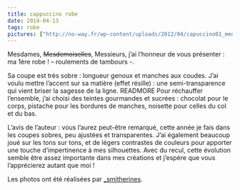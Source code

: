 ```yaml
---
title: cappuccino robe
date: 2014-04-13
tags: robe
pictures: ["http://no-way.fr/wp-content/uploads/2012/04/capuccino01_medium2.jpg", "http://no-way.fr/wp-content/uploads/2012/04/capuccino02_medium2.jpg", "http://no-way.fr/wp-content/uploads/2012/04/IMG_1895.jpg", "http://no-way.fr/wp-content/uploads/2012/04/capuccino04_medium2.jpg", "http://no-way.fr/wp-content/uploads/2012/04/capuccino05_medium2.jpg"]
---
```


Mesdames, <del>Mesdemoiselles</del>, Messieurs, 
j’ai l’honneur de vous présenter : ma 1ère robe ! – roulements de tambours -.

Sa coupe est très sobre : longueur genoux et manches aux coudes. J’ai voulu mettre l’accent sur sa matière (effet résille) : une semi-transparence qui vient briser la sagesse de la ligne.
READMORE
Pour réchauffer l’ensemble, j’ai choisi des teintes gourmandes et sucrées : chocolat pour le corps, pistache pour les bordures de manches, noisette pour celles du col et du bas.

L’avis de l’auteur : vous l’aurez peut-être remarqué, cette année je fais dans les coupes sobres, peu ajustées et transparentes. J’ai également beaucoup joué sur les tons sur tons, et de légers contrastes de couleurs pour apporter une touche d’impertinence à mes silhouettes. Avec du recul, cette évolution semble être assez importante dans mes créations et j’espère que vous l’apprécierez autant que moi !

Les photos ont été réalisées par <a href="http://www.flickr.com/photos/_smitherines" target="_blank">_smitherines</a>.